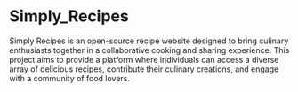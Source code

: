 # Simply_Recipes
Simply Recipes is an open-source recipe website designed to bring culinary enthusiasts together in a collaborative cooking and sharing experience. This project aims to provide a platform where individuals can access a diverse array of delicious recipes, contribute their culinary creations, and engage with a community of food lovers.
